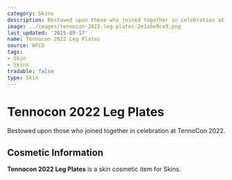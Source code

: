 ```yaml
---
category: Skins
description: Bestowed upon those who joined together in celebration at TennoCon 2022.
image: ../images/tennocon-2022-leg-plates-2e3a5e9ce9.png
last_updated: '2025-09-17'
name: Tennocon 2022 Leg Plates
source: WFCD
tags:
- Skin
- Skins
tradable: false
type: Skin
---
```


# Tennocon 2022 Leg Plates

Bestowed upon those who joined together in celebration at TennoCon 2022.

## Cosmetic Information

**Tennocon 2022 Leg Plates** is a skin cosmetic item for Skins.

